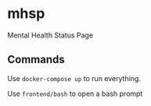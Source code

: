 # mhsp
Mental Health Status Page

## Commands

Use `docker-compose up` to run everything.

Use `frontend/bash` to open a bash prompt